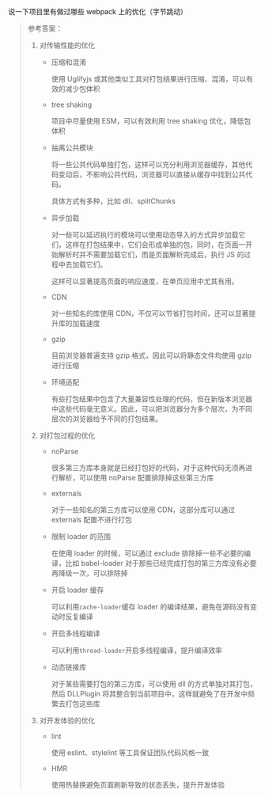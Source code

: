 说一下项目里有做过哪些 webpack 上的优化（字节跳动）

> 参考答案：
>
> 1. 对传输性能的优化
>
>    - 压缩和混淆
>
>      使用 Uglifyjs 或其他类似工具对打包结果进行压缩、混淆，可以有效的减少包体积
>
>    - tree shaking
>
>      项目中尽量使用 ESM，可以有效利用 tree shaking 优化，降低包体积
>
>    - 抽离公共模块
>
>      将一些公共代码单独打包，这样可以充分利用浏览器缓存，其他代码变动后，不影响公共代码，浏览器可以直接从缓存中找到公共代码。
>
>      具体方式有多种，比如 dll、splitChunks
>
>    - 异步加载
>
>      对一些可以延迟执行的模块可以使用动态导入的方式异步加载它们，这样在打包结果中，它们会形成单独的包，同时，在页面一开始解析时并不需要加载它们，而是页面解析完成后，执行 JS 的过程中去加载它们。
>
>      这样可以显著提高页面的响应速度，在单页应用中尤其有用。
>
>    - CDN
>
>      对一些知名的库使用 CDN，不仅可以节省打包时间，还可以显著提升库的加载速度
>
>    - gzip
>
>      目前浏览器普遍支持 gzip 格式，因此可以将静态文件均使用 gzip 进行压缩
>
>    - 环境适配
>
>      有些打包结果中包含了大量兼容性处理的代码，但在新版本浏览器中这些代码毫无意义。因此，可以把浏览器分为多个层次，为不同层次的浏览器给予不同的打包结果。
>
> 2. 对打包过程的优化
>
>    - noParse
>
>      很多第三方库本身就是已经打包好的代码，对于这种代码无须再进行解析，可以使用 noParse 配置排除掉这些第三方库
>
>    - externals
>
>      对于一些知名的第三方库可以使用 CDN，这部分库可以通过 externals 配置不进行打包
>
>    - 限制 loader 的范围
>
>      在使用 loader 的时候，可以通过 exclude 排除掉一些不必要的编译，比如 babel-loader 对于那些已经完成打包的第三方库没有必要再降级一次，可以排除掉
>
>    - 开启 loader 缓存
>
>      可以利用`cache-loader`缓存 loader 的编译结果，避免在源码没有变动时反复编译
>
>    - 开启多线程编译
>
>      可以利用`thread-loader`开启多线程编译，提升编译效率
>
>    - 动态链接库
>
>      对于某些需要打包的第三方库，可以使用 dll 的方式单独对其打包，然后 DLLPlugin 将其整合到当前项目中，这样就避免了在开发中频繁去打包这些库
>
> 3. 对开发体验的优化
>
>    - lint
>
>      使用 eslint、stylelint 等工具保证团队代码风格一致
>
>    - HMR
>
>      使用热替换避免页面刷新导致的状态丢失，提升开发体验